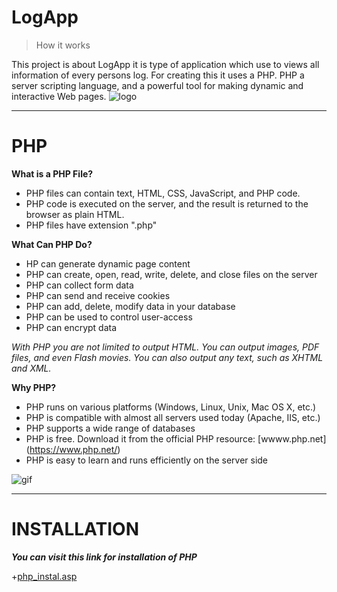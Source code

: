# LogApp
> How it works  

This project is about LogApp it is type of application which use to views all information of every persons log. For creating this it uses a PHP. PHP a server scripting language, and a powerful tool for making dynamic and interactive Web pages. 
![logo](https://images.vexels.com/media/users/3/166470/isolated/preview/73835fa38fba6d35aff9de603dc5044a-php-programming-language-icon-by-vexels.png)
***  
# PHP
**What is a PHP File?**  
* PHP files can contain text, HTML, CSS, JavaScript, and PHP code.  
* PHP code is executed on the server, and the result is returned to the browser as plain HTML.  
* PHP files have extension ".php"

**What Can PHP Do?**
* HP can generate dynamic page content
* PHP can create, open, read, write, delete, and close files on the server
* PHP can collect form data
* PHP can send and receive cookies
* PHP can add, delete, modify data in your database
* PHP can be used to control user-access
* PHP can encrypt data

*With PHP you are not limited to output HTML. You can output images, PDF files, and even Flash movies. You can also output any text, such as XHTML and XML.*

**Why PHP?**
* PHP runs on various platforms (Windows, Linux, Unix, Mac OS X, etc.)
* PHP is compatible with almost all servers used today (Apache, IIS, etc.)
* PHP supports a wide range of databases
* PHP is free. Download it from the official PHP resource: [wwww.php.net] (https://www.php.net/)
* PHP is easy to learn and runs efficiently on the server side

![gif](https://analyticsindiamag.com/wp-content/uploads/2018/12/programming.gif)

---

# INSTALLATION
***You can visit this link for installation of PHP***  

+[php_instal.asp](https://www.w3schools.com/php/php_install.asp)



